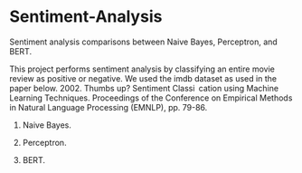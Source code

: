 # Sentiment-Analysis
Sentiment analysis comparisons between Naive Bayes, Perceptron, and BERT. 

This project performs sentiment analysis by classifying an entire movie review as positive or negative. We used the imdb dataset as used in the paper below.
2002. Thumbs up? Sentiment Classi cation using Machine Learning Techniques. Proceedings of the Conference on Empirical Methods in Natural Language Processing (EMNLP), pp. 79-86.

1. Naive Bayes.

2. Perceptron.

3. BERT. 
